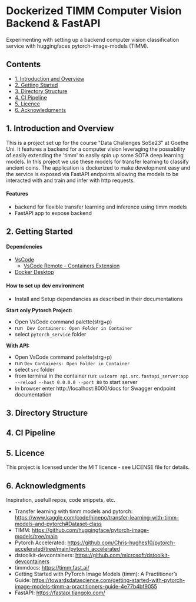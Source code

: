 # Dockerized TIMM Computer Vision Backend & FastAPI 
Experimenting with setting up a backend computer vision classification service with huggingfaces pytorch-image-models (TIMM).

## Contents
- [1. Introduction and Overview](#1-introduction-and-overview)
- [2. Getting Started](#2-getting-started)
- [3. Directory Structure](#3-directory-structure)
- [4. CI Pipeline](#4-ci-pipeline)
- [5. Licence](#5-licence)
- [6. Acknowledgments](#6-acknowledgments)



## 1. Introduction and Overview
This is a project set up for the course "Data Challenges SoSe23" at Goethe Uni.
It features a backend for a computer vision leveraging the possability of
easily extending the 'timm' to easily spin up some SOTA deep learning models.
In this project we use these models for transfer learning to classify ancient coins. 
The application is dockerized to make development easy and the service is exposed via FastAPI 
endpoints allowing the models to be interacted with and train and infer with http requests.

#### Features
- backend for flexible transfer learning and inference using timm models
- FastAPI app to expose backend


## 2. Getting Started

#### Dependencies
- [VsCode](https://code.visualstudio.com/)
    - [VsCode Remote - Containers Extension](https://marketplace.visualstudio.com/items?itemName=ms-vscode-remote.remote-containers)
- [Docker Desktop](https://code.visualstudio.com/docs/devcontainers/containers#_installation)
  

#### How to set up dev environment
- Install and Setup dependancies as described in their documentations
   
**Start only Pytorch Project:** 
- Open VsCode command palette(strg+p)
- run ``` Dev Containers: Open Folder in Container```   
- select ```pytorch_service``` folder       

**With API:**   
- Open VsCode command palette(strg+p)
- run ```Dev Containers: Open Folder in Container```   
- select ```src``` folder  
- from terminal in the container run: ```uvicorn api.src.fastapi_server:app --reload --host 0.0.0.0 --port 80``` to start server    
- In browser enter http://localhost:8000/docs for Swagger endpoint documentation
  
## 3. Directory Structure


## 4. CI Pipeline


## 5. Licence
This project is licensed under the MIT licence - see LICENSE file for details.

## 6. Acknowledgments

Inspiration, usefull repos, code snippets, etc.
- Transfer learning with timm models and pytorch: https://www.kaggle.com/code/hinepo/transfer-learning-with-timm-models-and-pytorch#Dataset-class
- TIMM: https://github.com/huggingface/pytorch-image-models/tree/main
- Pytorch Accelerated: https://github.com/Chris-hughes10/pytorch-accelerated/tree/main/pytorch_accelerated
- dstoolkit-devcontainers: https://github.com/microsoft/dstoolkit-devcontainers
- timmdocs: https://timm.fast.ai/
- Getting Started with PyTorch Image Models (timm): A Practitioner’s Guide: https://towardsdatascience.com/getting-started-with-pytorch-image-models-timm-a-practitioners-guide-4e77b4bf9055
- FastAPI: https://fastapi.tiangolo.com/
